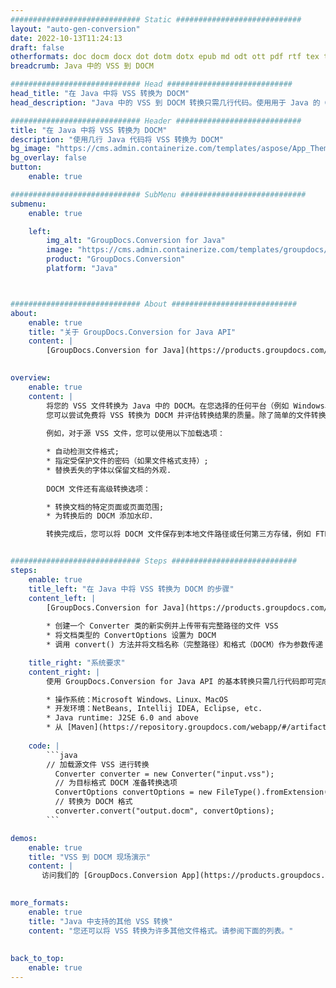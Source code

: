 ```yaml
---
############################# Static ############################
layout: "auto-gen-conversion"
date: 2022-10-13T11:24:13
draft: false
otherformats: doc docm docx dot dotm dotx epub md odt ott pdf rtf tex txt vdx vsdm vsdx vssm vssx vstm vstx vsx vtx xps
breadcrumb: Java 中的 VSS 到 DOCM

############################# Head ############################
head_title: "在 Java 中将 VSS 转换为 DOCM"
head_description: "Java 中的 VSS 到 DOCM 转换只需几行代码。使用用于 Java 的 GroupDocs 文档转换 API 转换 160 多种文件格式"

############################# Header ############################
title: "在 Java 中将 VSS 转换为 DOCM"
description: "使用几行 Java 代码将 VSS 转换为 DOCM"
bg_image: "https://cms.admin.containerize.com/templates/aspose/App_Themes/V3/images/bg/header1.png"
bg_overlay: false
button:
    enable: true

############################# SubMenu ############################
submenu:
    enable: true

    left:
        img_alt: "GroupDocs.Conversion for Java"
        image: "https://cms.admin.containerize.com/templates/groupdocs/images/product-logos/90x90-noborder/groupdocs-conversion-java.png"
        product: "GroupDocs.Conversion"
        platform: "Java"



############################# About ############################
about:
    enable: true
    title: "关于 GroupDocs.Conversion for Java API"
    content: |
        [GroupDocs.Conversion for Java](https://products.groupdocs.com/conversion/java/) 是一种高级文件格式转换 API，用于在 Microsoft Office、OpenDocument、PDF、HTML、电子邮件、CAD 等流行图像和文档格式之间进行转换。只需几行代码即可完成更多工作。本机 API 会自动检测原始文档的格式，并提供许多选项来自定义转换后的文档。除了从文档中提取信息的功能外，它还默认支持将转换结果缓存到本地磁盘。但是，任何类型的缓存存储都可以通过实施适当的接口来支持 - Amazon S3、Dropbox、Google Drive、Windows Azure、Reddis 或任何其他接口。
    

overview:
    enable: true
    content: |
        将您的 VSS 文件转换为 Java 中的 DOCM。在您选择的任何平台（例如 Windows、Linux、macOS）上，只需几行 Java 代码。
        您可以尝试免费将 VSS 转换为 DOCM 并评估转换结果的质量。除了简单的文件转换脚本外，您还可以尝试更复杂的选项来加载 VSS 源文件并存储 DOCM 输出。 
        
        例如，对于源 VSS 文件，您可以使用以下加载选项：

        * 自动检测文件格式;
        * 指定受保护文件的密码（如果文件格式支持）;
        * 替换丢失的字体以保留文档的外观.
        
        DOCM 文件还有高级转换选项：

        * 转换文档的特定页面或页面范围;
        * 为转换后的 DOCM 添加水印.

        转换完成后，您可以将 DOCM 文件保存到本地文件路径或任何第三方存储，例如 FTP、Amazon S3、Google Drive、Dropbox 等。请注意 - 转换 VSS到 DOCM，您不需要安装任何额外的软件，例如 MS Office、Open Office、Adobe Acrobat Reader 等。


############################# Steps ############################
steps:
    enable: true
    title_left: "在 Java 中将 VSS 转换为 DOCM 的步骤"
    content_left: |
        [GroupDocs.Conversion for Java](https://products.groupdocs.com/conversion/java/) 允许开发人员使用几行代码轻松地将 VSS 文件转换为 DOCM。
        
        * 创建一个 Converter 类的新实例并上传带有完整路径的文件 VSS
        * 将文档类型的 ConvertOptions 设置为 DOCM
        * 调用 convert() 方法并将文档名称（完整路径）和格式（DOCM）作为参数传递

    title_right: "系统要求"
    content_right: |
        使用 GroupDocs.Conversion for Java API 的基本转换只需几行代码即可完成。所有主要平台和操作系统都支持我们的 API。在执行以下代码之前，请确保您的系统上安装了以下先决条件。

        * 操作系统：Microsoft Windows、Linux、MacOS
        * 开发环境：NetBeans, Intellij IDEA, Eclipse, etc.
        * Java runtime: J2SE 6.0 and above
        * 从 [Maven](https://repository.groupdocs.com/webapp/#/artifacts/browse/tree/General/repo/com/groupdocs/groupdocs-conversion) 获取最新的 GroupDocs.Conversion for Java
         
    code: |
        ```java    
        // 加载源文件 VSS 进行转换
          Converter converter = new Converter("input.vss");
          // 为目标格式 DOCM 准备转换选项
          ConvertOptions convertOptions = new FileType().fromExtension("docm").getConvertOptions();
          // 转换为 DOCM 格式
          converter.convert("output.docm", convertOptions);
        ```

demos:
    enable: true
    title: "VSS 到 DOCM 现场演示"
    content: |
       访问我们的 [GroupDocs.Conversion App](https://products.groupdocs.app/conversion/family) 网站并立即尝试 VSS 到 DOCM 转换。免费演示具有以下好处
          

more_formats:
    enable: true
    title: "Java 中支持的其他 VSS 转换"
    content: "您还可以将 VSS 转换为许多其他文件格式。请参阅下面的列表。"
       
       
back_to_top:
    enable: true
---
```

